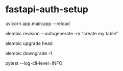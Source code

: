 # fastapi-auth-setup


uvicorn app.main:app --reload

alembic revision --autogenerate -m "create my table"

alembic upgrade head

alembic downgrade -1


pytest --log-cli-level=INFO